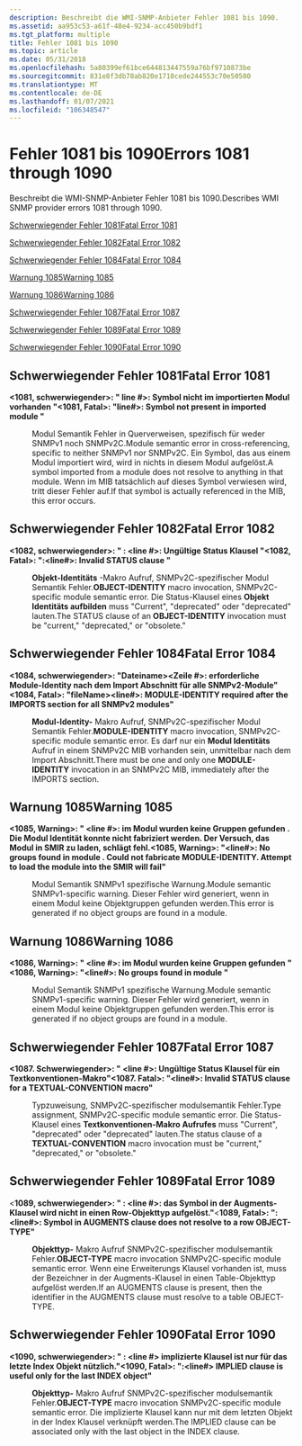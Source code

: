 ```yaml
---
description: Beschreibt die WMI-SNMP-Anbieter Fehler 1081 bis 1090.
ms.assetid: aa953c53-a61f-48e4-9234-acc450b9bdf1
ms.tgt_platform: multiple
title: Fehler 1081 bis 1090
ms.topic: article
ms.date: 05/31/2018
ms.openlocfilehash: 5a80399ef61bce644813447559a76bf9710873be
ms.sourcegitcommit: 831e8f3db78ab820e1710cede244553c70e50500
ms.translationtype: MT
ms.contentlocale: de-DE
ms.lasthandoff: 01/07/2021
ms.locfileid: "106348547"
---
```

# <a name="errors-1081-through-1090"></a><span data-ttu-id="0670e-103">Fehler 1081 bis 1090</span><span class="sxs-lookup"><span data-stu-id="0670e-103">Errors 1081 through 1090</span></span>

<span data-ttu-id="0670e-104">Beschreibt die WMI-SNMP-Anbieter Fehler 1081 bis 1090.</span><span class="sxs-lookup"><span data-stu-id="0670e-104">Describes WMI SNMP provider errors 1081 through 1090.</span></span>

[<span data-ttu-id="0670e-105">Schwerwiegender Fehler 1081</span><span class="sxs-lookup"><span data-stu-id="0670e-105">Fatal Error 1081</span></span>](#fatal-error-1081)

[<span data-ttu-id="0670e-106">Schwerwiegender Fehler 1082</span><span class="sxs-lookup"><span data-stu-id="0670e-106">Fatal Error 1082</span></span>](#fatal-error-1082)

[<span data-ttu-id="0670e-107">Schwerwiegender Fehler 1084</span><span class="sxs-lookup"><span data-stu-id="0670e-107">Fatal Error 1084</span></span>](#fatal-error-1084)

[<span data-ttu-id="0670e-108">Warnung 1085</span><span class="sxs-lookup"><span data-stu-id="0670e-108">Warning 1085</span></span>](#warning-1085)

[<span data-ttu-id="0670e-109">Warnung 1086</span><span class="sxs-lookup"><span data-stu-id="0670e-109">Warning 1086</span></span>](#warning-1086)

[<span data-ttu-id="0670e-110">Schwerwiegender Fehler 1087</span><span class="sxs-lookup"><span data-stu-id="0670e-110">Fatal Error 1087</span></span>](#fatal-error-1087)

[<span data-ttu-id="0670e-111">Schwerwiegender Fehler 1089</span><span class="sxs-lookup"><span data-stu-id="0670e-111">Fatal Error 1089</span></span>](#fatal-error-1089)

[<span data-ttu-id="0670e-112">Schwerwiegender Fehler 1090</span><span class="sxs-lookup"><span data-stu-id="0670e-112">Fatal Error 1090</span></span>](#fatal-error-1090)

## <a name="fatal-error-1081"></a><span data-ttu-id="0670e-113">Schwerwiegender Fehler 1081</span><span class="sxs-lookup"><span data-stu-id="0670e-113">Fatal Error 1081</span></span>

<dl> <dt>

<span data-ttu-id="0670e-114"><span id="_1081__Fatal_____fileName_line____Symbol__identifier__not_present_in_imported_module__identifier__"></span><span id="_1081__fatal_____filename_line____symbol__identifier__not_present_in_imported_module__identifier__"></span><span id="_1081__FATAL_____FILENAME_LINE____SYMBOL__IDENTIFIER__NOT_PRESENT_IN_IMPORTED_MODULE__IDENTIFIER__"></span>**<1081, schwerwiegender>: " <fileName> line \#>: Symbol <identifier> nicht im importierten Modul vorhanden <identifier> "**</span><span class="sxs-lookup"><span data-stu-id="0670e-114"><span id="_1081__Fatal_____fileName_line____Symbol__identifier__not_present_in_imported_module__identifier__"></span><span id="_1081__fatal_____filename_line____symbol__identifier__not_present_in_imported_module__identifier__"></span><span id="_1081__FATAL_____FILENAME_LINE____SYMBOL__IDENTIFIER__NOT_PRESENT_IN_IMPORTED_MODULE__IDENTIFIER__"></span>**<1081, Fatal>: "<fileName>line\#>: Symbol <identifier> not present in imported module <identifier>"**</span></span>
</dt> <dd>

<span data-ttu-id="0670e-115">Modul Semantik Fehler in Querverweisen, spezifisch für weder SNMPv1 noch SNMPv2C.</span><span class="sxs-lookup"><span data-stu-id="0670e-115">Module semantic error in cross-referencing, specific to neither SNMPv1 nor SNMPv2C.</span></span> <span data-ttu-id="0670e-116">Ein Symbol, das aus einem Modul importiert wird, wird in nichts in diesem Modul aufgelöst.</span><span class="sxs-lookup"><span data-stu-id="0670e-116">A symbol imported from a module does not resolve to anything in that module.</span></span> <span data-ttu-id="0670e-117">Wenn im MIB tatsächlich auf dieses Symbol verwiesen wird, tritt dieser Fehler auf.</span><span class="sxs-lookup"><span data-stu-id="0670e-117">If that symbol is actually referenced in the MIB, this error occurs.</span></span>

</dd> </dl>

## <a name="fatal-error-1082"></a><span data-ttu-id="0670e-118">Schwerwiegender Fehler 1082</span><span class="sxs-lookup"><span data-stu-id="0670e-118">Fatal Error 1082</span></span>

<dl> <dt>

<span data-ttu-id="0670e-119"><span id="_1082__Fatal_____fileName___line____Invalid_STATUS_clause__clause__"></span><span id="_1082__fatal_____filename___line____invalid_status_clause__clause__"></span><span id="_1082__FATAL_____FILENAME___LINE____INVALID_STATUS_CLAUSE__CLAUSE__"></span>**<1082, schwerwiegender>: " <fileName> : <line \#>: Ungültige Status Klausel <clause> "**</span><span class="sxs-lookup"><span data-stu-id="0670e-119"><span id="_1082__Fatal_____fileName___line____Invalid_STATUS_clause__clause__"></span><span id="_1082__fatal_____filename___line____invalid_status_clause__clause__"></span><span id="_1082__FATAL_____FILENAME___LINE____INVALID_STATUS_CLAUSE__CLAUSE__"></span>**<1082, Fatal>: "<fileName>:<line\#>: Invalid STATUS clause <clause>"**</span></span>
</dt> <dd>

<span data-ttu-id="0670e-120">**Objekt-Identitäts** -Makro Aufruf, SNMPv2C-spezifischer Modul Semantik Fehler.</span><span class="sxs-lookup"><span data-stu-id="0670e-120">**OBJECT-IDENTITY** macro invocation, SNMPv2C-specific module semantic error.</span></span> <span data-ttu-id="0670e-121">Die Status-Klausel eines **Objekt Identitäts aufbilden** muss "Current", "deprecated" oder "deprecated" lauten.</span><span class="sxs-lookup"><span data-stu-id="0670e-121">The STATUS clause of an **OBJECT-IDENTITY** invocation must be "current," "deprecated," or "obsolete."</span></span>

</dd> </dl>

## <a name="fatal-error-1084"></a><span data-ttu-id="0670e-122">Schwerwiegender Fehler 1084</span><span class="sxs-lookup"><span data-stu-id="0670e-122">Fatal Error 1084</span></span>

<dl> <dt>

<span data-ttu-id="0670e-123"><span id="_1084__Fatal____fileName__line____MODULE-IDENTITY_required_after_the_IMPORTS_section_for_all_SNMPv2_modules_"></span><span id="_1084__fatal____filename__line____module-identity_required_after_the_imports_section_for_all_snmpv2_modules_"></span><span id="_1084__FATAL____FILENAME__LINE____MODULE-IDENTITY_REQUIRED_AFTER_THE_IMPORTS_SECTION_FOR_ALL_SNMPV2_MODULES_"></span>**<1084, schwerwiegender>: "Dateiname><Zeile \#>: erforderliche Module-Identity nach dem Import Abschnitt für alle SNMPv2-Module"**</span><span class="sxs-lookup"><span data-stu-id="0670e-123"><span id="_1084__Fatal____fileName__line____MODULE-IDENTITY_required_after_the_IMPORTS_section_for_all_SNMPv2_modules_"></span><span id="_1084__fatal____filename__line____module-identity_required_after_the_imports_section_for_all_snmpv2_modules_"></span><span id="_1084__FATAL____FILENAME__LINE____MODULE-IDENTITY_REQUIRED_AFTER_THE_IMPORTS_SECTION_FOR_ALL_SNMPV2_MODULES_"></span>**<1084, Fatal>: "fileName><line\#>: MODULE-IDENTITY required after the IMPORTS section for all SNMPv2 modules"**</span></span>
</dt> <dd>

<span data-ttu-id="0670e-124">**Modul-Identity-** Makro Aufruf, SNMPv2C-spezifischer Modul Semantik Fehler.</span><span class="sxs-lookup"><span data-stu-id="0670e-124">**MODULE-IDENTITY** macro invocation, SNMPv2C-specific module semantic error.</span></span> <span data-ttu-id="0670e-125">Es darf nur ein **Modul Identitäts** Aufruf in einem SNMPv2C MIB vorhanden sein, unmittelbar nach dem Import Abschnitt.</span><span class="sxs-lookup"><span data-stu-id="0670e-125">There must be one and only one **MODULE-IDENTITY** invocation in an SNMPv2C MIB, immediately after the IMPORTS section.</span></span>

</dd> </dl>

## <a name="warning-1085"></a><span data-ttu-id="0670e-126">Warnung 1085</span><span class="sxs-lookup"><span data-stu-id="0670e-126">Warning 1085</span></span>

<dl> <dt>

<span data-ttu-id="0670e-127"><span id="_1085__Warning_____fileName__line____No_groups_found_in_module__name_._Could_not_fabricate_MODULE-IDENTITY._Attempt_to_load_the_module_into_the_SMIR_will_fail_"></span><span id="_1085__warning_____filename__line____no_groups_found_in_module__name_._could_not_fabricate_module-identity._attempt_to_load_the_module_into_the_smir_will_fail_"></span><span id="_1085__WARNING_____FILENAME__LINE____NO_GROUPS_FOUND_IN_MODULE__NAME_._COULD_NOT_FABRICATE_MODULE-IDENTITY._ATTEMPT_TO_LOAD_THE_MODULE_INTO_THE_SMIR_WILL_FAIL_"></span>**<1085, Warning>: " <fileName><line \#>: im Modul wurden keine Gruppen gefunden <name> . Die Modul Identität konnte nicht fabriziert werden. Der Versuch, das Modul in SMIR zu laden, schlägt fehl.**</span><span class="sxs-lookup"><span data-stu-id="0670e-127"><span id="_1085__Warning_____fileName__line____No_groups_found_in_module__name_._Could_not_fabricate_MODULE-IDENTITY._Attempt_to_load_the_module_into_the_SMIR_will_fail_"></span><span id="_1085__warning_____filename__line____no_groups_found_in_module__name_._could_not_fabricate_module-identity._attempt_to_load_the_module_into_the_smir_will_fail_"></span><span id="_1085__WARNING_____FILENAME__LINE____NO_GROUPS_FOUND_IN_MODULE__NAME_._COULD_NOT_FABRICATE_MODULE-IDENTITY._ATTEMPT_TO_LOAD_THE_MODULE_INTO_THE_SMIR_WILL_FAIL_"></span>**<1085, Warning>: "<fileName><line\#>: No groups found in module <name>. Could not fabricate MODULE-IDENTITY. Attempt to load the module into the SMIR will fail"**</span></span>
</dt> <dd>

<span data-ttu-id="0670e-128">Modul Semantik SNMPv1 spezifische Warnung.</span><span class="sxs-lookup"><span data-stu-id="0670e-128">Module semantic SNMPv1-specific warning.</span></span> <span data-ttu-id="0670e-129">Dieser Fehler wird generiert, wenn in einem Modul keine Objektgruppen gefunden werden.</span><span class="sxs-lookup"><span data-stu-id="0670e-129">This error is generated if no object groups are found in a module.</span></span>

</dd> </dl>

## <a name="warning-1086"></a><span data-ttu-id="0670e-130">Warnung 1086</span><span class="sxs-lookup"><span data-stu-id="0670e-130">Warning 1086</span></span>

<dl> <dt>

<span data-ttu-id="0670e-131"><span id="_1086__Warning_____fileName__line____No_groups_found_in_module__name__"></span><span id="_1086__warning_____filename__line____no_groups_found_in_module__name__"></span><span id="_1086__WARNING_____FILENAME__LINE____NO_GROUPS_FOUND_IN_MODULE__NAME__"></span>**<1086, Warning>: " <fileName><line \#>: im Modul wurden keine Gruppen gefunden <name> "**</span><span class="sxs-lookup"><span data-stu-id="0670e-131"><span id="_1086__Warning_____fileName__line____No_groups_found_in_module__name__"></span><span id="_1086__warning_____filename__line____no_groups_found_in_module__name__"></span><span id="_1086__WARNING_____FILENAME__LINE____NO_GROUPS_FOUND_IN_MODULE__NAME__"></span>**<1086, Warning>: "<fileName><line\#>: No groups found in module <name>"**</span></span>
</dt> <dd>

<span data-ttu-id="0670e-132">Modul Semantik SNMPv1 spezifische Warnung.</span><span class="sxs-lookup"><span data-stu-id="0670e-132">Module semantic SNMPv1-specific warning.</span></span> <span data-ttu-id="0670e-133">Dieser Fehler wird generiert, wenn in einem Modul keine Objektgruppen gefunden werden.</span><span class="sxs-lookup"><span data-stu-id="0670e-133">This error is generated if no object groups are found in a module.</span></span>

</dd> </dl>

## <a name="fatal-error-1087"></a><span data-ttu-id="0670e-134">Schwerwiegender Fehler 1087</span><span class="sxs-lookup"><span data-stu-id="0670e-134">Fatal Error 1087</span></span>

<dl> <dt>

<span data-ttu-id="0670e-135"><span id="_1087._Fatal_____fileName__line____Invalid_STATUS_clause__clause__for_a_TEXTUAL-CONVENTION_macro_"></span><span id="_1087._fatal_____filename__line____invalid_status_clause__clause__for_a_textual-convention_macro_"></span><span id="_1087._FATAL_____FILENAME__LINE____INVALID_STATUS_CLAUSE__CLAUSE__FOR_A_TEXTUAL-CONVENTION_MACRO_"></span>**<1087. Schwerwiegender>: " <fileName><line \#>: Ungültige Status Klausel <clause> für ein Textkonventionen-Makro"**</span><span class="sxs-lookup"><span data-stu-id="0670e-135"><span id="_1087._Fatal_____fileName__line____Invalid_STATUS_clause__clause__for_a_TEXTUAL-CONVENTION_macro_"></span><span id="_1087._fatal_____filename__line____invalid_status_clause__clause__for_a_textual-convention_macro_"></span><span id="_1087._FATAL_____FILENAME__LINE____INVALID_STATUS_CLAUSE__CLAUSE__FOR_A_TEXTUAL-CONVENTION_MACRO_"></span>**<1087. Fatal>: "<fileName><line\#>: Invalid STATUS clause <clause> for a TEXTUAL-CONVENTION macro"**</span></span>
</dt> <dd>

<span data-ttu-id="0670e-136">Typzuweisung, SNMPv2C-spezifischer modulsemantik Fehler.</span><span class="sxs-lookup"><span data-stu-id="0670e-136">Type assignment, SNMPv2C-specific module semantic error.</span></span> <span data-ttu-id="0670e-137">Die Status-Klausel eines **Textkonventionen-Makro Aufrufes** muss "Current", "deprecated" oder "deprecated" lauten.</span><span class="sxs-lookup"><span data-stu-id="0670e-137">The status clause of a **TEXTUAL-CONVENTION** macro invocation must be "current," "deprecated," or "obsolete."</span></span>

</dd> </dl>

## <a name="fatal-error-1089"></a><span data-ttu-id="0670e-138">Schwerwiegender Fehler 1089</span><span class="sxs-lookup"><span data-stu-id="0670e-138">Fatal Error 1089</span></span>

<dl> <dt>

<span data-ttu-id="0670e-139"><span id="_1089__Fatal_____fileName___line____Symbol__identifier__in_AUGMENTS_clause_does_not_resolve_to_a_row_OBJECT-TYPE_"></span><span id="_1089__fatal_____filename___line____symbol__identifier__in_augments_clause_does_not_resolve_to_a_row_object-type_"></span><span id="_1089__FATAL_____FILENAME___LINE____SYMBOL__IDENTIFIER__IN_AUGMENTS_CLAUSE_DOES_NOT_RESOLVE_TO_A_ROW_OBJECT-TYPE_"></span><**1089, schwerwiegender>: " <fileName> : <line \#>: <identifier> das Symbol in der Augments-Klausel wird nicht in einen Row-Objekttyp aufgelöst."**</span><span class="sxs-lookup"><span data-stu-id="0670e-139"><span id="_1089__Fatal_____fileName___line____Symbol__identifier__in_AUGMENTS_clause_does_not_resolve_to_a_row_OBJECT-TYPE_"></span><span id="_1089__fatal_____filename___line____symbol__identifier__in_augments_clause_does_not_resolve_to_a_row_object-type_"></span><span id="_1089__FATAL_____FILENAME___LINE____SYMBOL__IDENTIFIER__IN_AUGMENTS_CLAUSE_DOES_NOT_RESOLVE_TO_A_ROW_OBJECT-TYPE_"></span><**1089, Fatal>: "<fileName>:<line\#>: Symbol <identifier> in AUGMENTS clause does not resolve to a row OBJECT-TYPE"**</span></span>
</dt> <dd>

<span data-ttu-id="0670e-140">**Objekttyp-** Makro Aufruf SNMPv2C-spezifischer modulsemantik Fehler.</span><span class="sxs-lookup"><span data-stu-id="0670e-140">**OBJECT-TYPE** macro invocation SNMPv2C-specific module semantic error.</span></span> <span data-ttu-id="0670e-141">Wenn eine Erweiterungs Klausel vorhanden ist, muss der Bezeichner in der Augments-Klausel in einen Table-Objekttyp aufgelöst werden.</span><span class="sxs-lookup"><span data-stu-id="0670e-141">If an AUGMENTS clause is present, then the identifier in the AUGMENTS clause must resolve to a table OBJECT-TYPE.</span></span>

</dd> </dl>

## <a name="fatal-error-1090"></a><span data-ttu-id="0670e-142">Schwerwiegender Fehler 1090</span><span class="sxs-lookup"><span data-stu-id="0670e-142">Fatal Error 1090</span></span>

<dl> <dt>

<span data-ttu-id="0670e-143"><span id="_1090__Fatal_____fileName___line___IMPLIED_clause_is_useful_only_for_the_last_INDEX_object_"></span><span id="_1090__fatal_____filename___line___implied_clause_is_useful_only_for_the_last_index_object_"></span><span id="_1090__FATAL_____FILENAME___LINE___IMPLIED_CLAUSE_IS_USEFUL_ONLY_FOR_THE_LAST_INDEX_OBJECT_"></span>**<1090, schwerwiegender>: " <fileName> : <line \#> implizierte Klausel ist nur für das letzte Index Objekt nützlich."**</span><span class="sxs-lookup"><span data-stu-id="0670e-143"><span id="_1090__Fatal_____fileName___line___IMPLIED_clause_is_useful_only_for_the_last_INDEX_object_"></span><span id="_1090__fatal_____filename___line___implied_clause_is_useful_only_for_the_last_index_object_"></span><span id="_1090__FATAL_____FILENAME___LINE___IMPLIED_CLAUSE_IS_USEFUL_ONLY_FOR_THE_LAST_INDEX_OBJECT_"></span>**<1090, Fatal>: "<fileName>:<line\#> IMPLIED clause is useful only for the last INDEX object"**</span></span>
</dt> <dd>

<span data-ttu-id="0670e-144">**Objekttyp-** Makro Aufruf SNMPv2C-spezifischer modulsemantik Fehler.</span><span class="sxs-lookup"><span data-stu-id="0670e-144">**OBJECT-TYPE** macro invocation SNMPv2C-specific module semantic error.</span></span> <span data-ttu-id="0670e-145">Die implizierte Klausel kann nur mit dem letzten Objekt in der Index Klausel verknüpft werden.</span><span class="sxs-lookup"><span data-stu-id="0670e-145">The IMPLIED clause can be associated only with the last object in the INDEX clause.</span></span>

</dd> </dl>

 

 



